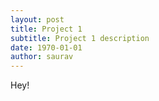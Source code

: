```yaml
---
layout: post
title: Project 1
subtitle: Project 1 description
date: 1970-01-01
author: saurav
---
```


Hey!
